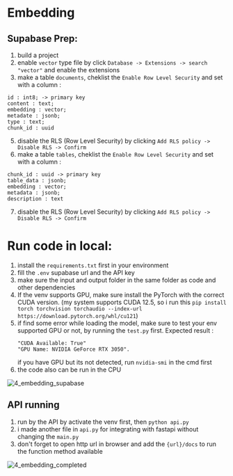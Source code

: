 # Embedding

## Supabase Prep:
1. build a project
2. enable ```vector``` type file by click ```Database -> Extensions -> search "vector"``` and enable the extensions
3. make a table ```documents```, cheklist the ```Enable Row Level Security``` and set with a column :
```
id : int8; -> primary key
content : text;
embedding : vector;
metadate : jsonb;
type : text;
chunk_id : uuid
```
5. disable the RLS (Row Level Security) by clicking ```Add RLS policy -> 
Disable RLS -> Confirm```
6. make a table ```tables```, cheklist the ```Enable Row Level Security``` and set with a column :
```
chunk_id : uuid -> primary key
table_data : jsonb;
embedding : vector;
metadata : jsonb;
description : text
```
7. disable the RLS (Row Level Security) by clicking ```Add RLS policy -> 
Disable RLS -> Confirm```

# Run code in local:
1. install the ```requirements.txt``` first in your environment
2. fill the ```.env``` supabase url and the API key
3. make sure the input and output folder in the same folder as code and other dependencies
4. If the venv supports GPU, make sure install the PyTorch with the correct CUDA version. (my system supports CUDA 12.5, so i run this ```pip install torch torchvision torchaudio --index-url https://download.pytorch.org/whl/cu121```)
5. if find some error while loading the model, make sure to test your env supported GPU or not, by running the ```test.py``` first. Expected result :
   ```
   "CUDA Available: True"
   "GPU Name: NVIDIA GeForce RTX 3050".
   ```
   if you have GPU but its not detected, run ```nvidia-smi``` in the cmd first
7. the code also can be run in the CPU

![4_embedding_supabase](https://github.com/user-attachments/assets/d5ec6f04-6f01-4b80-8e4e-682a9718eed6)


## API running
1. run by the API by activate the venv first, then ```python api.py```
2. i made another file in ```api.py``` for integrating with fastapi without changing the ```main.py```
3. don't forget to open http url in browser and add the ```{url}/docs``` to run the function method available

![4_embedding_completed](https://github.com/user-attachments/assets/b634d070-73f4-4a3d-98f9-0ce62f2ff302)


